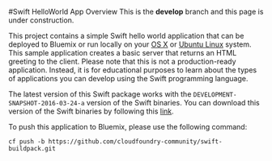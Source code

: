 #Swift HelloWorld App Overview
This is the **develop** branch and this page is under construction.

This project contains a simple Swift hello world application that can be deployed to Bluemix or run locally on your [OS X](http://www.apple.com/osx/) or [Ubuntu Linux](http://www.ubuntu.com/download) system.  This sample application creates a basic server that returns an HTML greeting to the client.  Please note that this is not a production-ready application.  Instead, it is for educational purposes to learn about the types of applications you can develop using the Swift programming language.

The latest version of this Swift package works with the `DEVELOPMENT-SNAPSHOT-2016-03-24-a` version of the Swift binaries. You can download this version of the Swift binaries by following this [link](https://swift.org/download/).

To push this application to Bluemix, please use the following command:

`cf push -b https://github.com/cloudfoundry-community/swift-buildpack.git`
